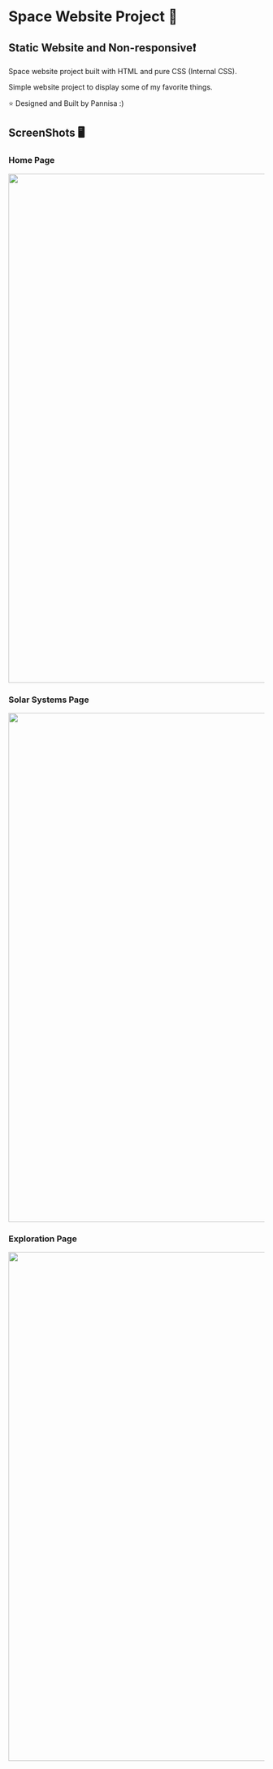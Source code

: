 # Space Website Project 🚀
## Static Website and Non-responsive❗️
Space website project built with HTML and pure CSS (Internal CSS).

Simple website project to display some of my favorite things.

⭐️ Designed and Built by Pannisa :)

## ScreenShots 🖥️
### Home Page
<img src="images/screen-shot-index.png" width="1000">

### Solar Systems Page
<img src="images/screen-shot-solar.png" width="1000">

### Exploration Page
<img src="images/screen-shot-exploration.png" width="1000">
